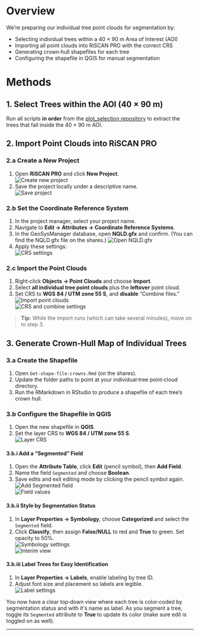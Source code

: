# Overview

We’re preparing our individual tree point clouds for segmentation by:

- Selecting individual trees within a 40 × 90 m Area of Interest (AOI)  
- Importing all point clouds into RiSCAN PRO with the correct CRS  
- Generating crown‐hull shapefiles for each tree  
- Configuring the shapefile in QGIS for manual segmentation

# Methods

## 1. Select Trees within the AOI (40 × 90 m)

Run all scripts **in order** from the [plot_selection repository](https://github.com/qforestlab/plot_selection) to extract the trees that fall inside the 40 × 90 m AOI.

## 2. Import Point Clouds into RiSCAN PRO

### 2.a Create a New Project

1. Open **RiSCAN PRO** and click **New Project**.  
   ![Create new project](https://github.com/user-attachments/assets/047abe2c-e552-45ec-9283-60cea157a84c)  
2. Save the project locally under a descriptive name.  
   ![Save project](https://github.com/user-attachments/assets/f5c60b46-2ea7-4a8c-9e5d-451cb18ab3d9)

### 2.b Set the Coordinate Reference System

1. In the project manager, select your project name.  
2. Navigate to **Edit → Attributes → Coordinate Reference Systems**.  
3. In the GeoSysManager database, open **NQLD.gfx** and confirm. (You can find the NQLD.gfx file on the shares.)
   ![Open NQLD.gfx](https://github.com/user-attachments/assets/b094947c-3642-48bc-86ea-2c8c7ddf38f4)  
4. Apply these settings:  
   ![CRS settings](https://github.com/user-attachments/assets/49655251-ec08-4177-ba84-a049ed6d42db)

### 2.c Import the Point Clouds

1. Right‑click **Objects → Point Clouds** and choose **Import**.  
2. Select **all individual tree point clouds** plus the **leftover** point cloud.  
3. Set CRS to **WGS 84 / UTM zone 55 S**, and **disable** “Combine files.”  
   ![Import point clouds](https://github.com/user-attachments/assets/56e13ee1-590f-47d9-8419-dd91619e98a7)  
   ![CRS and combine settings](https://github.com/user-attachments/assets/f3d04ae8-6210-431d-9c71-d55dfcdadf77)

> **Tip:** While the import runs (which can take several minutes), move on to step 3.

## 3. Generate Crown‐Hull Map of Individual Trees

### 3.a Create the Shapefile

1. Open `Get-shape-file-crowns.Rmd` (on the shares).  
2. Update the folder paths to point at your individual‐tree point‐cloud directory.  
3. Run the RMarkdown in RStudio to produce a shapefile of each tree’s crown hull.

### 3.b Configure the Shapefile in QGIS

1. Open the new shapefile in **QGIS**.  
2. Set the layer CRS to **WGS 84 / UTM zone 55 S**.  
   ![Layer CRS](https://github.com/user-attachments/assets/94a60f0b-de5d-492d-b1c6-e26bc2833be7)

#### 3.b.i Add a “Segmented” Field

1. Open the **Attribute Table**, click **Edit** (pencil symbol), then **Add Field**.  
2. Name the field `Segmented` and choose **Boolean**.  
3. Save edits and exit editing mode by clicking the pencil symbol again.
   ![Add Segmented field](https://github.com/user-attachments/assets/7463e8b3-0818-434f-8d9d-39df96e7b14a)  
   ![Field values](https://github.com/user-attachments/assets/de5a331c-5d9e-4a6f-bfab-dcfe368c6544)

#### 3.b.ii Style by Segmentation Status

1. In **Layer Properties → Symbology**, choose **Categorized** and select the `Segmented` field.  
2. Click **Classify**, then assign **False/NULL** to red and **True** to green. Set opacity to 50%.  
   ![Symbology settings](https://github.com/user-attachments/assets/4a4f6498-9f6c-497a-8a09-9b500c3dbdce)  
   ![Interim view](https://github.com/user-attachments/assets/6b4051b5-b756-4c28-9885-7c6b333409b5)

#### 3.b.iii Label Trees for Easy Identification

1. In **Layer Properties → Labels**, enable labeling by tree ID.  
2. Adjust font size and placement so labels are legible.  
   ![Label settings](https://github.com/user-attachments/assets/875acf6d-3ded-4fba-8815-6fe6a6d5792b)

You now have a clear top‐down view where each tree is color‑coded by segmentation status and with it's name as label. As you segment a tree, toggle its `Segmented` attribute to **True** to update its color (make sure edit is toggled on as well).  

---
